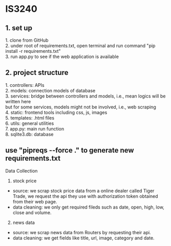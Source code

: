 # IS3240
<h2>1. set up</h2>
1. clone from GitHub
<br>
2. under root of requirements.txt, open terminal and run command "pip install -r requirements.txt"
<br>
3. run app.py to see if the web application is available

<h2>2. project structure</h2>
1. controllers: APIs
<br>
2. models: connection models of database
<br>
3. services: bridge between controllers and models, i.e., mean logics will be written here
<br>
but for some services, models might not be involved, i.e., web scraping
<br>
4. static: frontend tools including css, js, images
<br>
5. templates: .html files
<br>
6. utils: general utilities
<br>
7. app.py: main run function
<br>
8. sqlite3.db: database
<br>

<h2>use "pipreqs --force ." to generate new requirements.txt</h2>


Data Collection
1. stock price
- source: we scrap stock price data from a online dealer called Tiger Trade, we request the api they use with authorization token obtained from their web page.
- data cleaning: we only get required fileds such as date, open, high, low, close and volume.

2. news data
- source: we scrap news data from Routers by requesting their api.
- data cleaning: we get fields like title, url, image, category and date.
